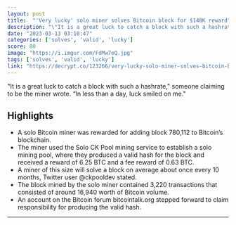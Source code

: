 ```yaml
---
layout: post
title:  "'Very lucky' solo miner solves Bitcoin block for $148K reward"
description: "\"It is a great luck to catch a block with such a hashrate,\" someone claiming to be the miner wrote. “In less than a day, luck smiled on me.\""
date: "2023-03-13 03:10:47"
categories: ['solves', 'valid', 'lucky']
score: 80
image: "https://i.imgur.com/FdMw7eQ.jpg"
tags: ['solves', 'valid', 'lucky']
link: "https://decrypt.co/123266/very-lucky-solo-miner-solves-bitcoin-block-for-148k-reward"
---
```


\"It is a great luck to catch a block with such a hashrate,\" someone claiming to be the miner wrote. “In less than a day, luck smiled on me.\"

## Highlights

- A solo Bitcoin miner was rewarded for adding block 780,112 to Bitcoin’s blockchain.
- The miner used the Solo CK Pool mining service to establish a solo mining pool, where they produced a valid hash for the block and received a reward of 6.25 BTC and a fee reward of 0.63 BTC.
- A miner of this size will solve a block on average about once every 10 months, Twitter user @ckpooldev stated.
- The block mined by the solo miner contained 3,220 transactions that consisted of around 16,940 worth of Bitcoin volume.
- An account on the Bitcoin forum bitcointalk.org stepped forward to claim responsibility for producing the valid hash.

---
